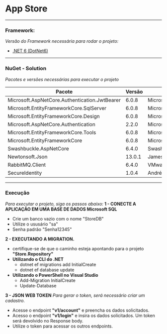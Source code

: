 # App Store
------------------------------------------------
### Framework:

_Versão do Framework necessária para rodar o projeto:_

- [.NET 6 (DotNet6)] 
    
    
------------------------------------------------ 
### NuGet - Solution

_Pacotes e versões necessárias para executar o projeto_


| Pacote | Versão | Autor |
| ------ | ------ | ------ |
| Microsoft.AspNetCore.Authentication.JwtBearer | 6.0.8 | Microsoft |
| Microsoft.EntityFrameworkCore.SqlServer | 6.0.8 | Microsoft |
| Microsoft.EntityFrameworkCore.Design | 6.0.8 | Microsoft |
| Microsoft.AspNetCore.Authentication | 2.2.0 | Microsoft |
| Microsoft.EntityFrameworkCore.Tools | 6.0.8 | Microsoft |
| Microsoft.EntityFrameworkCore | 6.0.8 | Microsoft |
| Swashbuckle.AspNetCore | 6.4.0 | Swashbuckle.AspNetCore |
| Newtonsoft.Json | 13.0.1 | James Newton-King |
| RabbitMQ.Client | 6.4.0 | VMware |
| SecureIdentity | 1.0.4 | André Baltieri |



------------------------------------------------
### Execução
_Para executar o projeto, siga os passos abaixo:_
**1 - CONECTE A APLICAÇÃO EM UMA BASE DE DADOS Microsoft SQL**
- Crie um banco vazio com o nome "StoreDB"
- Utilize o ususário "sa"
- Senha padrão "Senha12345"

**2 - EXECUTANDO A MIGRATION.**
 - certifique-se de que o caminho esteja apontando para o projeto **"Store.Repository"**
 - **Utilizando o CLI do .NET**
    - dotnet ef migrations add InitialCreate
    - dotnet ef database update 
 - **Utilizando o PowerShell no Visual Studio**
    - Add-Migration InitialCreate
    - Update-Database

**3 - JSON WEB TOKEN**
_Para gerar o token, será necessário criar um cadastro._
 - Acesse o endpoint **"v1/account"** e preencha os dados solicitados.
 - Acesso o endpoint **"v1/login"** e insira os dados solicitados. Um token será devolvido no Response body.
 - Utilize o token para acessar os outros endpoints.



[.NET 6 (DotNet6)]: <https://dotnet.microsoft.com/en-us/download/dotnet/6.0>

